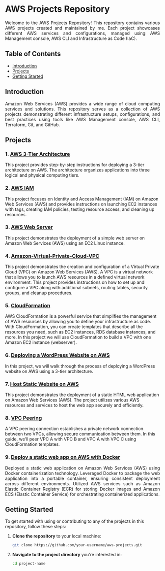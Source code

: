 # AWS Projects Repository

<p align="justify">Welcome to the AWS Projects Repository! This repository contains various AWS projects created and maintained by me. Each project showcases different AWS services and configurations, managed using AWS Management console, AWS CLI and Infrastructure as Code (IaC).</p>

## Table of Contents

- [Introduction](#introduction)
- [Projects](#projects)
- [Getting Started](#getting-started)

## Introduction

<p align="justify">Amazon Web Services (AWS) provides a wide range of cloud computing services and solutions. This repository serves as a collection of AWS projects demonstrating different infrastructure setups, configurations, and best practices using tools like AWS Management console, AWS CLI, Terraform, Git, and GitHub.</p>

## Projects

### 1. [AWS 3-Tier Architecture](https://github.com/DDMateus/AWS-Projects/tree/273e6eb99c64c52d59ab93c0da86c79c90cc58ea/AWS%203-Tier%20Architecture)

This project provides step-by-step instructions for deploying a 3-tier architecture on AWS. The architecture organizes applications into three logical and physical computing tiers.

### 2. [AWS IAM](https://github.com/DDMateus/AWS-Projects/tree/273e6eb99c64c52d59ab93c0da86c79c90cc58ea/AWS%20IAM)

This project focuses on Identity and Access Management (IAM) on Amazon Web Services (AWS) and provides instructions on launching EC2 instances with tags, creating IAM policies, testing resource access, and cleaning up resources.

### 3. [AWS Web Server](https://github.com/DDMateus/AWS-Projects/tree/273e6eb99c64c52d59ab93c0da86c79c90cc58ea/AWS%20Web%20Server)

This project demonstrates the deployment of a simple web server on Amazon Web Services (AWS) using an EC2 Linux instance.

### 4. [Amazon-Virtual-Private-Cloud-VPC](https://github.com/DDMateus/AWS-Projects/tree/273e6eb99c64c52d59ab93c0da86c79c90cc58ea/Amazon-Virtual-Private-Cloud-VPC)

This project demonstrates the creation and configuration of a Virtual Private Cloud (VPC) on Amazon Web Services (AWS). A VPC is a virtual network that allows you to launch AWS resources in a defined virtual network environment. This project provides instructions on how to set up and configure a VPC along with additional subnets, routing tables, security groups, and cleanup procedures.

### 5. [CloudFormation](https://github.com/DDMateus/AWS-Projects/tree/273e6eb99c64c52d59ab93c0da86c79c90cc58ea/CloudFormation)

AWS CloudFormation is a powerful service that simplifies the management of AWS resources by allowing you to define your infrastructure as code. With CloudFormation, you can create templates that describe all the resources you need, such as EC2 instances, RDS database instances, and more. In this project we will use CloudFormation to build a VPC with one Amazon EC2 instance (webserver).

### 6. [Deploying a WordPress Website on AWS](https://github.com/DDMateus/AWS-Projects/tree/273e6eb99c64c52d59ab93c0da86c79c90cc58ea/Deploying%20a%20WordPress%20Website%20on%20AWS)

In this project, we will walk through the process of deploying a WordPress website on AWS using a 3-tier architecture.

### 7. [Host Static Website on AWS](https://github.com/DDMateus/AWS-Projects/tree/273e6eb99c64c52d59ab93c0da86c79c90cc58ea/Host%20Static%20Website%20on%20AWS)

This project demonstrates the deployment of a static HTML web application on Amazon Web Services (AWS). The project utilizes various AWS resources and services to host the web app securely and efficiently.

### 8. [VPC Peering](https://github.com/DDMateus/AWS-Projects/tree/273e6eb99c64c52d59ab93c0da86c79c90cc58ea/VPC%20Peering)

A VPC peering connection establishes a private network connection between two VPCs, allowing secure communication between them. In this guide, we'll peer VPC A with VPC B and VPC A with VPC C using CloudFormation templates.

### 9. [Deploy a static web app on AWS with Docker](https://github.com/DDMateus/AWS-Projects/tree/3f2b82cd48ac28269d34bd35f7dbb325eb672068/Deploy%20a%20static%20web%20app%20on%20AWS%20with%20Docker)

<p align="justify">Deployed a static web application on Amazon Web Services (AWS) using Docker containerization technology. Leveraged Docker to package the web application into a portable container, ensuring consistent deployment across different environments. Utilized AWS services such as Amazon Elastic Container Registry (ECR) for storing Docker images and Amazon ECS (Elastic Container Service) for orchestrating containerized applications.</p>

## Getting Started

To get started with using or contributing to any of the projects in this repository, follow these steps:

1. **Clone the repository** to your local machine:

    ```sh
    git clone https://github.com/your-username/aws-projects.git
    ```

2. **Navigate to the project directory** you're interested in:

    ```sh
    cd project-name
    ```
